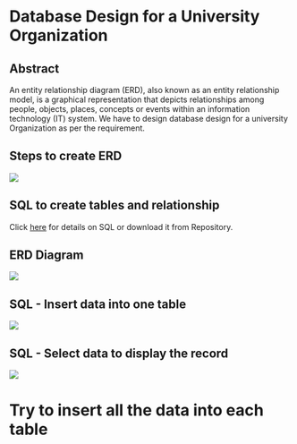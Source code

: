 # Database Design for a University Organization

## Abstract
An entity relationship diagram (ERD), also known as an entity relationship model, is a graphical representation that depicts relationships among people, objects, places, concepts or events within an information technology (IT) system. We have to design database design for a university Organization as per the requirement.

## Steps to create ERD 
![](https://github.com/Pramodgopinathan/entity-relationship-diagram/blob/main/ERD%20STEPS.PNG)

## SQL to create tables and relationship
Click [here](https://github.com/Pramodgopinathan/entity-relationship-diagram/blob/fc8cf262f317012b18b34b586499d45007d941f1/CREATE%20TABLE#L4) for details on SQL or download it from Repository.

## ERD Diagram
![](https://github.com/Pramodgopinathan/entity-relationship-diagram/blob/main/ERD.PNG)

## SQL - Insert data into one table
![](https://github.com/Pramodgopinathan/SQL-entity_relationship_diagram/blob/main/INSERT.PNG)

## SQL - Select data to display the record
![](https://github.com/Pramodgopinathan/SQL-entity_relationship_diagram/blob/main/SELECT.PNG)

# Try to insert all the data into each table
